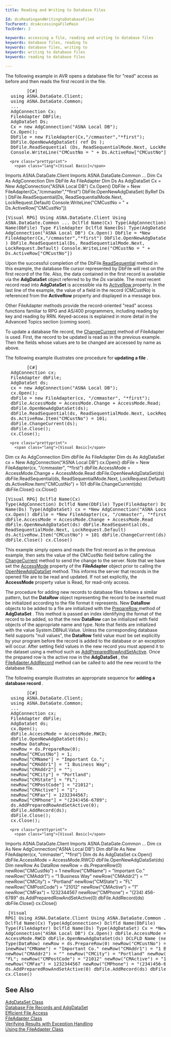 ```yaml
---
title: Reading and Writing to Database Files

Id: dcsReadingandWritingtoDatabaseFiles
TocParent: dcsAccessingaFileMain
TocOrder: 2

keywords: accessing a file, reading and writing to database files
keywords: database files, reading to
keywords: database files, writing to
keywords: writing to database files
keywords: reading to database files

---
```


The following example in AVR <span>opens a database file</span> for "read" access as before and then reads the first record in the file.
<pre class="prettyprint">
        <span class="lang">[C#]</span>
  using ASNA.DataGate.Client;
  using ASNA.DataGate.Common;
  ...
  AdgConnection Cx;
  FileAdapter DBFile;
  AdgDataSet Ds;
  Cx = new AdgConnection("ASNA Local DB");
  Cx.Open();
  DbFile = new FileAdapter(Cx,"/cmmaster","*first");
  DbFile.OpenNewAdgDataSet( ref Ds );
  DbFile.ReadSequential (Ds, ReadSequentialMode.Next, LockRequest.Default);
  Console.WriteLine("CMCustNo = " + Ds.ActiveRow["CMCustNo"]);</pre>
      <pre class="prettyprint">
        <span class="lang">[Visual Basic]</span>
  Imports ASNA.DataGate.Client
  Imports ASNA.DataGate.Common
  ...
  Dim Cx As AdgConnection
  Dim DbFile As FileAdapter
  Dim Ds As AdgDataSet
  Cx = New AdgConnection("ASNA Local DB")
  Cx.Open() 
  DbFile = New FileAdapter(Cx,"/cmmaster","*first")
  DbFile.OpenNewAdgDataSet( ByRef Ds )
  DbFile.ReadSequential(Ds, ReadSequentialMode.Next, LockRequest.Default)
  Console.WriteLine("CMCustNo = " + Ds.ActiveRow["CMCustNo"])</pre>
      <pre class="prettyprint">
        <span class="lang">[Visual RPG]</span>
  Using ASNA.DataGate.Client
  Using ASNA.DataGate.Common
  ...
  Dclfld Name(Cx) Type(AdgConnection)
  Dclfld Name(DbFile) Type FileAdapter
  Dclfld Name(Ds) Type(AdgDataSet)
  Cx = *New AdgConnection("ASNA Local DB")
  Cx.Open()
  DbFile = *New FileAdapter(Cx,"/cmmaster","*first")
  DbFile.OpenNewAdgDataSet( *ByRef Ds )
  DbFile.ReadSequential(Ds, ReadSequentialMode.Next, LockRequest.Default)
  Console.WriteLine("CMCustNo = " + Ds.ActiveRow["CMCustNo"])</pre>

Upon the successful completion of the DbFile.[ReadSequential](file-adapter-class-read-sequential-method.html) method in this example, the database file cursor represented by DbFile will rest on the first record of the file. Also, the data contained in the first record is available via the <span> **AdgDataSet** </span> object referred to by the <span> *Ds* </span> variable. The most recent record read into **AdgDataSet** is accessible via its [ActiveRow ](adg-dataset-class-active-row-property.html) property. In the last line of the example, the value of a field in the record (CMCustNo) is referenced from the <span> **ActiveRow** </span> property and displayed in a message box.

Other <span>FileAdapter</span> methods provide the record-oriented "read" access functions familiar to RPG and AS/400 programmers, including reading by key and reading by RRN. Keyed-access is explained in more detail in the Advanced Topics section (coming soon). 

To update a database file record, the [ ChangeCurrent](file-adapter-class-change-current-method.html) method of FileAdapter is used. First, the record to be updated is read as in the previous example. Then the fields whose values are to be changed are accessed by name as above. 

The following example illustrates one procedure for **updating a file** .
<pre class="prettyprint">
        <span class="lang">[C#]</span>
  AdgConnection cx; 
  FileAdapter dbFile;
  AdgDataSet ds;
  cx = new AdgConnection("ASNA Local DB");
  cx.Open();
  dbFile = new FileAdapter(cx, "/cmmaster", "*first");
  dbFile.AccessMode = AccessMode.Change + AccessMode.Read;
  dbFile.OpenNewAdgDataSet(ds);
  dbFile.ReadSequential(ds, ReadSequentialMode.Next, LockRequest.Default);
  ds.ActiveRow.Item("CMCustNo") = 101;
  dbFile.ChangeCurrent(ds);
  dbFile.Close();
  cx.Close();</pre>
      <pre class="prettyprint">
        <span class="lang">[Visual Basic]</span>
  Dim cx As AdgConnection
  Dim dbFile As FileAdapter
  Dim ds As AdgDataSet
  cx = New AdgConnection("ASNA Local DB")
  cx.Open()
  dbFile = New FileAdapter(cx, "/cmmaster", "*first")
  dbFile.AccessMode = AccessMode.Change + AccessMode.Read
  dbFile.OpenNewAdgDataSet(ds)
  dbFile.ReadSequential(ds, ReadSequentialMode.Next, LockRequest.Default)
  ds.ActiveRow.Item("CMCustNo") = 101
  dbFile.ChangeCurrent(ds)
  dbFile.Close()
  cx.Close()</pre>
      <pre class="prettyprint">
        <span class="lang">[Visual RPG]</span>
  Dclfld Name(Cx) Type(AdgConnection)
  Dclfld Name(DbFile) Type(FileAdapter)
  Dclfld Name(Ds) Type(AdgDataSet)
  cx = *New AdgConnection("ASNA Local DB")
  cx.Open()
  dbFile = *New FileAdapter(cx, "/cmmaster", "*first")
  dbFile.AccessMode = AccessMode.Change + AccessMode.Read
  dbFile.OpenNewAdgDataSet(ds)
  dbFile.ReadSequential(ds, ReadSequentialMode.Next, LockRequest.Default)
  ds.ActiveRow.Item("CMCustNo") = 101
  dbFile.ChangeCurrent(ds)
  dbFile.Close()
  cx.Close()</pre>

This example simply opens and reads the first record as in the previous example, then sets the value of the CMCustNo field before calling the [ ChangeCurrent](file-adapter-class-change-current-method.html) method to send the change to the server. Note that we have set the [AccessMode](file-adapter-class-access-mode-property.html) property of the **FileAdapter** object prior to calling the [ OpenNewAdgDataSet](file-adapter-class-open-new-adg-dataset-method.html) method. This informs the server that records in the opened file are to be read and updated. If not set explicitly, the <span> **AccessMode** </span> property value is Read, for read-only access.

The procedure for adding new records to database files follows a similar pattern, but the <span> **DataRow** </span> object representing the record to be inserted must be initialized according to the file format it represents. New **DataRow** objects to be added to a file are initialized with the [ PrepareRow ](adg-dataset-class-prepare-row-method-main.html)method of **AdgDataSet** . This method is passed an index identifying the format of the record to be added, so that the new **DataRow** can be initialized with field objects of the appropriate name and type. Note that fields are initialized with the value <span>System.DBNull.Value</span>. Unless the corresponding database field supports "null values", the **DataRow** field value must be set explicitly by your program before the record is added to the database or an exception will occur. After setting field values in the new record you must append it to the dataset using a method such as [ AddPreparedRowAndSetActive](adg-dataset-class-add-prepared-row-and-set-active-method.html). Once the prepared row is the active row in the **AdgDataSet** , the [ FileAdapter.AddRecord](file-adapter-class-add-record-method.html) method can be called to add the new record to the database file.

The following example illustrates an appropriate sequence for **adding a database record** .
<pre class="prettyprint">
        <span class="lang">[C#]</span>
  using ASNA.DataGate.Client;
  using ASNA.DataGate.Common;
  ...
  AdgConnection cx;
  FileAdapter dbFile;
  AdgDataSet ds;
  cx.Open();
  dbFile.AccessMode = AccessMode.RWCD;
  dbFile.OpenNewAdgDataSet(ds);
  newRow DataRow;
  newRow = ds.PrepareRow(0);
  newRow["CMCustNo"] = 1;
  newRow["CMName"] = "Important Co.";
  newRow["CMAddr1"] = "1 Business Way";
  newRow["CMAddr2"] = "";
  newRow["CMCity"] = "Portland";
  newRow["CMState"] = "FL";
  newRow["CMPostCode"] = "21012";
  newRow["CMActive"] = "1";
  newRow["CMFax"] = 1232344567;
  newRow["CMPhone"] = "(234)456-6789";
  ds.AddPreparedRowAndSetActive(0);
  dbFile.AddRecord(ds);
  dbFile.Close();
  cx.Close();</pre>
      <pre class="prettyprint">
        <span class="lang">[Visual Basic]</span>
  Imports ASNA.DataGate.Client
  Imports ASNA.DataGate.Common
  ...
  Dim cx As New AdgConnection("ASNA Local DB")
  Dim dbFile As New FileAdapter(cx, "cmmaster", "*first")
  Dim ds As AdgDataSet
  cx.Open()
  dbFile.AccessMode = AccessMode.RWCD
  dbFile.OpenNewAdgDataSet(ds)
  Dim newRow As DataRow
  newRow = ds.PrepareRow(0)
  newRow("CMCustNo") = 1
  newRow("CMName") = "Important Co."
  newRow("CMAddr1") = "1 Business Way"
  newRow("CMAddr2") = ""
  newRow("CMCity") = "Portland"
  newRow("CMState") = "FL"
  newRow("CMPostCode") = "21012"
  newRow("CMActive") = "1"
  newRow("CMFax") = 1232344567
  newRow("CMPhone") = "(234) 456-6789"
  ds.AddPreparedRowAndSetActive(0)
  dbFile.AddRecord(ds)
  dbFile.Close()
  cx.Close()</pre>
      <pre class="prettyprint">
        <span class="lang">[Visual RPG]</span>
  Using ASNA.DataGate.Client
  Using ASNA.DataGate.Common
  ...
  Dclfld Name(Cx) Type(AdgConnection&lt;)
  Dclfld Name(DbFile) Type(FileAdapter)
  Dclfld Name(Ds) Type(AdgDataSet)
  Cx = *New AdgConnection("ASNA Local DB")
  Cx.Open()
  dbFile.AccessMode = AccessMode.RWCD
  dbFile.OpenNewAdgDataSet(ds)
  DCLFLD Name (newRow) Type(DataRow)
  newRow = ds.PrepareRow(0)
  newRow("CMCustNo") = 1newRow("CMName") = "Important Co."
  newRow("CMAddr1") = "1 Business Way"
  newRow("CMAddr2") = ""
  newRow("CMCity") = "Portland"
  newRow("CMState") = "FL";
  newRow("CMPostCode") = "21012"
  newRow("CMActive") = "1"
  newRow("CMFax") = 1232344567
  newRow("CMPhone") = "(234)456-6789"
  ds.AddPreparedRowAndSetActive(0)
  dbFile.AddRecord(ds)
  dbFile.Close()
  cx.Close()</pre>

## See Also

[AdgDataSet Class](adg-dataset-class.html)
      <br />
      [Database File Records and 
				AdgDataSet](database-file-recordsand-adg-dataset.html)
      <br />
[Efficient File Access](efficient-file-access.html)
      <br />
[FileAdapter Class](file-adapter-class.html)
      <br />
      [Verifying Results with 
				Exception Handling](verifying-resultswith-exception-handling.html)
      <br />
[Using the FileAdapter Class](usingthe-file-adapter-class.html)

